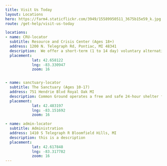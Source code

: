 ```yaml
---
title: Visit Us Today
layout: Locations
hero: https://farm4.staticflickr.com/3949/15589950511_3675b15e59_k.jpg
route: /get-help/visit-us-today

locations:
- name: CRU-locator
  subtitle: Resource and Crisis Center (Ages 18+)
  address: 1200 N. Telegraph Rd, Pontiac, MI 48341
  description:  We offer a short-term (1 to 14 day) voluntary alternative to inpatient psyc    hiatric hospitalization for adults ready to actively participate in a trauma-informed, rec    overy focused treatment environment. Services include psychiatric medication review, group     therapy, skills groups, recovery coaching, art therapy and coordinated discharge planning    . Note- Admission to the Crisis Residential Unit requires prior authorization through our     Oakland Assessment Crisis Intervention Service (OACIS).
  placement:
            lat: 42.658122
            lng: -83.330947
            zoom: 16


- name: sanctuary-locator
  subtitle: The Sanctuary (Ages 10-17)
  address: 751 Hendrie Blvd Royal Oak MI
  description: Common Ground operates a free and safe 24-hour shelter for at-risk youth. The Sanctuary offers a 3-week residential program, out-patient counseling, and provides trauma-informed care to youth and families in crisis. The goal of this program is family reunification. To learn more, call 1.248.547.2260.
  placement:
            lat: 42.483197
            lng: -83.151692
            zoom: 16

- name: admin-locator
  subtitle: Administration
  address: 1410 S Telegraph R Bloomfield Hills, MI
  description: this is a description
  placement:
            lat: 42.617848
            lng: -83.317782
            zoom: 16
---
```

